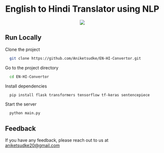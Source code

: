 <h1 align="center" id="title">English to Hindi Translator using NLP</h1>

<p align="center"><img src="https://socialify.git.ci/Aniketsudke/EN-HI-Convertor/image?language=1&name=1&theme=Light"></p>

## Run Locally

Clone the project

```bash
  git clone https://github.com/Aniketsudke/EN-HI-Convertor.git
```

Go to the project directory

```bash
  cd EN-HI-Convertor
```

Install dependencies

```bash
  pip install flask transformers tensorflow tf-keras sentencepiece 
```

Start the server

```bash
  python main.py
```

## Feedback

If you have any feedback, please reach out to us at aniketsudke20@gmail.com
